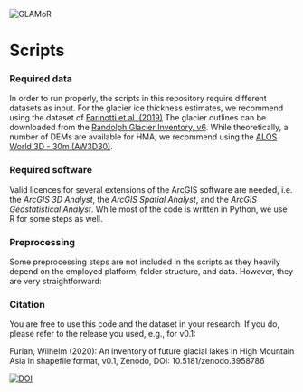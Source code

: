 ![GLAMoR](https://cryo-tools.org/wp-content/uploads/2020/07/GLAMoR-LOGO-400px.png)
# Scripts

### Required data
In order to run properly, the scripts in this repository require different datasets as input.
For the glacier ice thickness estimates, we recommend using the dataset of 
[Farinotti et al. (2019)](https://doi.org/10.1038/s41561-019-0300-3)
The glacier outlines can be downloaded from the 
[Randolph Glacier Inventory, v6](https://www.glims.org/RGI/).
While theoretically, a number of DEMs are available for HMA, we recommend using the 
[ALOS World 3D - 30m (AW3D30)](https://www.eorc.jaxa.jp/ALOS/en/aw3d30/index.htm).

### Required software
Valid licences for several extensions of the ArcGIS software are needed, 
i.e. the *ArcGIS 3D Analyst*, the *ArcGIS Spatial Analyst*, and the *ArcGIS Geostatistical Analyst*.
While most of the code is written in Python, we use R for some steps as well.

### Preprocessing
Some preprocessing steps are not included in the scripts as they heavily depend on the employed
platform, folder structure, and data. However, they are very straightforward:




### Citation
You are free to use this code and the dataset in your research. 
If you do, please refer to the release you used, e.g., for v0.1:

Furian, Wilhelm (2020): An inventory of future glacial lakes 
in High Mountain Asia in shapefile format, v0.1, Zenodo, DOI: 10.5181/zenodo.3958786

[![DOI](https://zenodo.org/badge/281966062.svg)](https://zenodo.org/badge/latestdoi/281966062)

